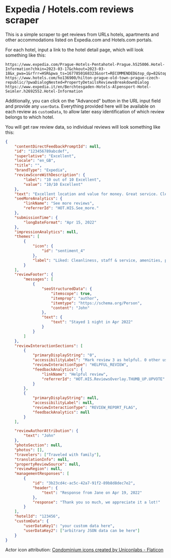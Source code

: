 # Expedia / Hotels.com reviews scraper

This is a simple scraper to get reviews from URLs hotels, apartments and other accommodations listed on Expedia.com and Hotels.com portals.

For each hotel, input a link to the hotel detail page, which will look something like this:

```raw
https://www.expedia.com/Prague-Hotels-Pentahotel-Prague.h525006.Hotel-Information?chkin=2023-03-17&chkout=2023-03-18&x_pwa=1&rfrr=HSR&pwa_ts=1677850168323&sort=RECOMMENDED&top_dp=82&top_cur=USD&userIntent=
https://www.hotels.com/ho136900/hilton-prague-old-town-prague-czech-republic/?pwaDialogNested=PropertyDetailsReviewsBreakdownDialog
https://www.expedia.it/en/Berchtesgaden-Hotels-Alpensport-Hotel-Seimler.h2692552.Hotel-Information
```

Additionally, you can click on the "Advanced" button in the URL input field and provide any `userData`. Everything provided here will be available on each review as `customData`, to allow later easy identification of which review belongs to which hotel.

You will get raw review data, so individual reviews will look something like this:

```json
{
    "contentDirectFeedbackPromptId": null,
    "id": "123456789abcdef",
    "superlative": "Excellent",
    "locale": "en_GB",
    "title": "",
    "brandType": "Expedia",
    "reviewScoreWithDescription": {
        "label": "10 out of 10 Excellent",
        "value": "10/10 Excellent"
    },
    "text": "Excellent location and value for money. Great service. Clean. ",
    "seeMoreAnalytics": {
        "linkName": "See more reviews",
        "referrerId": "HOT.HIS.See_more."
    },
    "submissionTime": {
        "longDateFormat": "Apr 15, 2022"
    },
    "impressionAnalytics": null,
    "themes": [
        {
            "icon": {
                "id": "sentiment_4"
            },
            "label": "Liked: Cleanliness, staff & service, amenities, property conditions & facilities"
        }
    ],
    "reviewFooter": {
        "messages": [
            {
                "seoStructuredData": {
                    "itemscope": true,
                    "itemprop": "author",
                    "itemtype": "https://schema.org/Person",
                    "content": "John"
                },
                "text": {
                    "text": "Stayed 1 night in Apr 2022"
                }
            }
        ]
    },
    "reviewInteractionSections": [
        {
            "primaryDisplayString": "0",
            "accessibilityLabel": "Mark review 3 as helpful. 0 other users found review 3 helpful.",
            "reviewInteractionType": "HELPFUL_REVIEW",
            "feedbackAnalytics": {
                "linkName": "Helpful review",
                "referrerId": "HOT.HIS.ReviewsOverlay.THUMB_UP.UPVOTE"
            }
        },
        {
            "primaryDisplayString": null,
            "accessibilityLabel": null,
            "reviewInteractionType": "REVIEW_REPORT_FLAG",
            "feedbackAnalytics": null
        }
    ],

    "reviewAuthorAttribution": {
        "text": "John"
    },
    "photoSection": null,
    "photos": [],
    "travelers": ["Traveled with family"],
    "translationInfo": null,
    "propertyReviewSource": null,
    "reviewRegion": null,
    "managementResponses": [
        {
            "id": "3b23cd4c-ac5c-42a7-91f2-89b8d8dec7e2",
            "header": {
                "text": "Response from Jane on Apr 19, 2022"
            },
            "response": "Thank you so much, we appreciate it a lot!"
        }
    ],
    "hotelId": "123456",
    "customData": {
        "userDataKey1": "your custom data here",
        "userDataKey2": ["arbitrary JSON data can be here"]
    }
}
```

Actor icon attribution: [Condominium icons created by Uniconlabs - Flaticon](https://www.flaticon.com/free-icons/condominium)
